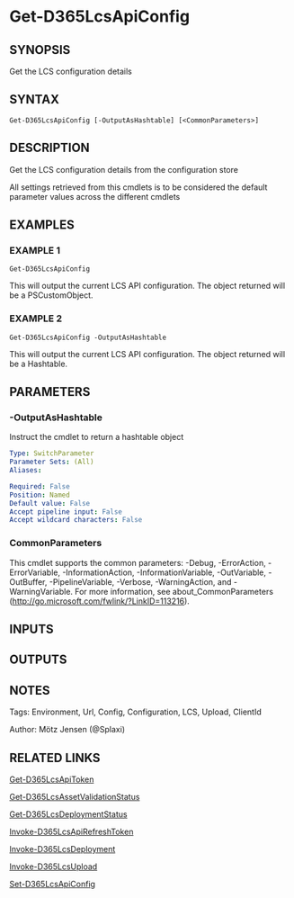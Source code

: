 ﻿---
external help file: d365fo.tools-help.xml
Module Name: d365fo.tools
online version:
schema: 2.0.0
---

# Get-D365LcsApiConfig

## SYNOPSIS
Get the LCS configuration details

## SYNTAX

```
Get-D365LcsApiConfig [-OutputAsHashtable] [<CommonParameters>]
```

## DESCRIPTION
Get the LCS configuration details from the configuration store

All settings retrieved from this cmdlets is to be considered the default parameter values across the different cmdlets

## EXAMPLES

### EXAMPLE 1
```
Get-D365LcsApiConfig
```

This will output the current LCS API configuration.
The object returned will be a PSCustomObject.

### EXAMPLE 2
```
Get-D365LcsApiConfig -OutputAsHashtable
```

This will output the current LCS API configuration.
The object returned will be a Hashtable.

## PARAMETERS

### -OutputAsHashtable
Instruct the cmdlet to return a hashtable object

```yaml
Type: SwitchParameter
Parameter Sets: (All)
Aliases:

Required: False
Position: Named
Default value: False
Accept pipeline input: False
Accept wildcard characters: False
```

### CommonParameters
This cmdlet supports the common parameters: -Debug, -ErrorAction, -ErrorVariable, -InformationAction, -InformationVariable, -OutVariable, -OutBuffer, -PipelineVariable, -Verbose, -WarningAction, and -WarningVariable.
For more information, see about_CommonParameters (http://go.microsoft.com/fwlink/?LinkID=113216).

## INPUTS

## OUTPUTS

## NOTES
Tags: Environment, Url, Config, Configuration, LCS, Upload, ClientId

Author: Mötz Jensen (@Splaxi)

## RELATED LINKS

[Get-D365LcsApiToken]()

[Get-D365LcsAssetValidationStatus]()

[Get-D365LcsDeploymentStatus]()

[Invoke-D365LcsApiRefreshToken]()

[Invoke-D365LcsDeployment]()

[Invoke-D365LcsUpload]()

[Set-D365LcsApiConfig]()

